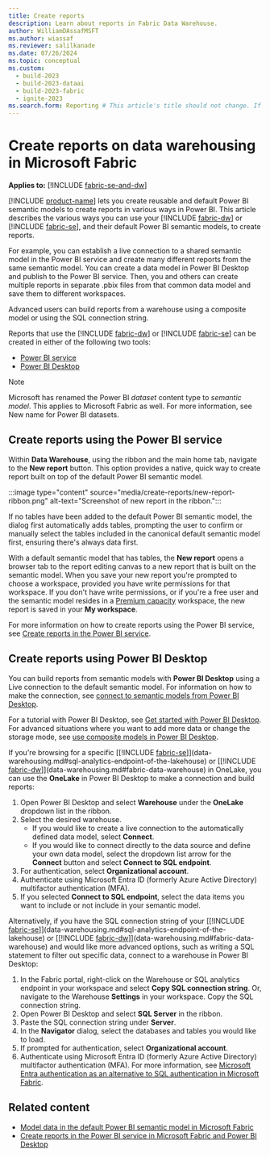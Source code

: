 ```yaml
---
title: Create reports
description: Learn about reports in Fabric Data Warehouse.
author: WilliamDAssafMSFT
ms.author: wiassaf
ms.reviewer: salilkanade
ms.date: 07/26/2024
ms.topic: conceptual
ms.custom:
  - build-2023
  - build-2023-dataai
  - build-2023-fabric
  - ignite-2023
ms.search.form: Reporting # This article's title should not change. If so, contact engineering.
---
```

# Create reports on data warehousing in Microsoft Fabric

**Applies to:** [!INCLUDE [fabric-se-and-dw](includes/applies-to-version/fabric-se-and-dw.md)]

[!INCLUDE [product-name](../includes/product-name.md)] lets you create reusable and default Power BI semantic models to create reports in various ways in Power BI. This article describes the various ways you can use your [!INCLUDE [fabric-dw](includes/fabric-dw.md)] or [!INCLUDE [fabric-se](includes/fabric-se.md)], and their default Power BI semantic models, to create reports.

For example, you can establish a live connection to a shared semantic model in the Power BI service and create many different reports from the same semantic model. You can create a data model in Power BI Desktop and publish to the Power BI service. Then, you and others can create multiple reports in separate .pbix files from that common data model and save them to different workspaces.

Advanced users can build reports from a warehouse using a composite model or using the SQL connection string.

Reports that use the [!INCLUDE [fabric-dw](includes/fabric-dw.md)] or [!INCLUDE [fabric-se](includes/fabric-se.md)] can be created in either of the following two tools:

- [Power BI service](reports-power-bi-service.md)
- [Power BI Desktop](/power-bi/fundamentals/desktop-getting-started)

> [!NOTE]
> Microsoft has renamed the Power BI *dataset* content type to *semantic model*. This applies to Microsoft Fabric as well. For more information, see New name for Power BI datasets.

## Create reports using the Power BI service

Within **Data Warehouse**, using the ribbon and the main home tab, navigate to the **New report** button. This option provides a native, quick way to create report built on top of the default Power BI semantic model.

:::image type="content" source="media/create-reports/new-report-ribbon.png" alt-text="Screenshot of new report in the ribbon.":::

If no tables have been added to the default Power BI semantic model, the dialog first automatically adds tables, prompting the user to confirm or manually select the tables included in the canonical default semantic model first, ensuring there's always data first.

With a default semantic model that has tables, the **New report** opens a browser tab to the report editing canvas to a new report that is built on the semantic model. When you save your new report you're prompted to choose a workspace, provided you have write permissions for that workspace. If you don't have write permissions, or if you're a free user and the semantic model resides in a [Premium capacity](/power-bi/enterprise/service-premium-what-is) workspace, the new report is saved in your **My workspace**.

For more information on how to create reports using the Power BI service, see [Create reports in the Power BI service](reports-power-bi-service.md).

## Create reports using Power BI Desktop

You can build reports from semantic models with **Power BI Desktop** using a Live connection to the default semantic model. For information on how to make the connection, see [connect to semantic models from Power BI Desktop](/power-bi/connect-data/desktop-report-lifecycle-datasets).  

For a tutorial with Power BI Desktop, see [Get started with Power BI Desktop](/power-bi/fundamentals/desktop-getting-started). For advanced situations where you want to add more data or change the storage mode, see [use composite models in Power BI Desktop](/power-bi/transform-model/desktop-composite-models).

If you're browsing for a specific [[!INCLUDE [fabric-se](includes/fabric-se.md)]](data-warehousing.md#sql-analytics-endpoint-of-the-lakehouse) or [[!INCLUDE [fabric-dw](includes/fabric-dw.md)]](data-warehousing.md#fabric-data-warehouse) in OneLake, you can use the **OneLake** in Power BI Desktop to make a connection and build reports:

1. Open Power BI Desktop and select **Warehouse** under the **OneLake** dropdown list in the ribbon.
1. Select the desired warehouse.
    - If you would like to create a live connection to the automatically defined data model, select **Connect**.
    - If you would like to connect directly to the data source and define your own data model, select the dropdown list arrow for the **Connect** button and select **Connect to SQL endpoint**.
1. For authentication, select **Organizational account**.
1. Authenticate using Microsoft Entra ID (formerly Azure Active Directory) multifactor authentication (MFA).
1. If you selected **Connect to SQL endpoint**, select the data items you want to include or not include in your semantic model.

Alternatively, if you have the SQL connection string of your [[!INCLUDE [fabric-se](includes/fabric-se.md)]](data-warehousing.md#sql-analytics-endpoint-of-the-lakehouse) or [[!INCLUDE [fabric-dw](includes/fabric-dw.md)]](data-warehousing.md#fabric-data-warehouse) and would like more advanced options, such as writing a SQL statement to filter out specific data, connect to a warehouse in Power BI Desktop:

1. In the Fabric portal, right-click on the Warehouse or SQL analytics endpoint in your workspace and select **Copy SQL connection string**. Or, navigate to the Warehouse **Settings** in your workspace. Copy the SQL connection string.
1. Open Power BI Desktop and select **SQL Server** in the ribbon.
1. Paste the SQL connection string under **Server**.
1. In the **Navigator** dialog, select the databases and tables you would like to load.
1. If prompted for authentication, select **Organizational account**.
1. Authenticate using Microsoft Entra ID (formerly Azure Active Directory) multifactor authentication (MFA). For more information, see [Microsoft Entra authentication as an alternative to SQL authentication in Microsoft Fabric](entra-id-authentication.md).

## Related content

- [Model data in the default Power BI semantic model in Microsoft Fabric](default-power-bi-semantic-model.md)
- [Create reports in the Power BI service in Microsoft Fabric and Power BI Desktop](reports-power-bi-service.md)
